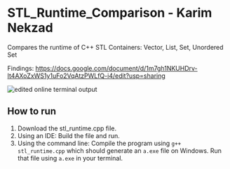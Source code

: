 # STL_Runtime_Comparison - Karim Nekzad
Compares the runtime of C++ STL Containers:  Vector, List, Set, Unordered Set

Findings: https://docs.google.com/document/d/1m7gh1NKUHDrv-It4AXoZxWS1y1uFo2VqAtzPWLfQ-i4/edit?usp=sharing

![edited online terminal output](https://user-images.githubusercontent.com/62914827/109835360-26ab9780-7c11-11eb-90ab-930b16ad6bdf.png)

## How to run
1. Download the stl_runtime.cpp file.
2. Using an IDE: Build the file and run.
3. Using the command line: Compile the program using `g++ stl_runtime.cpp` which should generate an `a.exe` file on Windows. Run that file using `a.exe` in your terminal.
